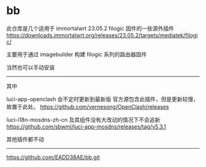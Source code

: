 # bb
此仓库是几个适用于 immortalwrt 23.05.2 filogic 固件的一些源外插件
https://downloads.immortalwrt.org/releases/23.05.2/targets/mediatek/filogic/

主要用于通过 imagebuilder 构建 filogic 系列的路由器固件

当然也可以手动安装

--------------

其中

luci-app-openclash
会不定时更新到最新版
官方源包含此插件，但是更新较慢，故置于此处。
https://github.com/vernesong/OpenClash/releases

luci-i18n-mosdns-zh-cn
及其组件没有大改动的情况下不会追新
https://github.com/sbwml/luci-app-mosdns/releases/tag/v5.3.1

其他插件都不动

---------

https://github.com/EADD38AE/bb.git
